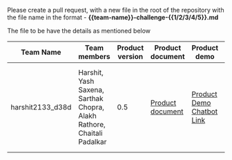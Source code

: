 Please create a pull request, with a new file in the root of the repository with the file name in the format - **{{team-name}}-challenge-{{1/2/3/4/5}}.md**

The file to be have the details as mentioned below

| Team Name        | Team members                                                           | Product version | Product document                                                                             | Product demo                                                                                                                         | User guide                                                                             | Source code                                                                                                                                                                 | Developer guide                                                                                                                                                                                                                                                                            |
| ---------------- | ---------------------------------------------------------------------- | --------------- | -------------------------------------------------------------------------------------------- | ------------------------------------------------------------------------------------------------------------------------------------ | -------------------------------------------------------------------------------------- | --------------------------------------------------------------------------------------------------------------------------------------------------------------------------- | ------------------------------------------------------------------------------------------------------------------------------------------------------------------------------------------------------------------------------------------------------------------------------------------ |
| harshit2133_d38d | Harshit, Yash Saxena, Sarthak Chopra, Alakh Rathore, Chaitali Padalkar | 0.5             | [Product document](https://drive.google.com/drive/folders/10IjfkMuRAwzWGX-LfFeuLMyMDRyG0b7W) | [Product Demo](https://drive.google.com/drive/folders/1E0j55tT_KxRLoEWc7ybFsowfda2quiFO) [Chatbot Link](https://t.me/shelp_demo_bot) | [User guide](https://drive.google.com/drive/folders/1wE8AyCOul2JYF07u3bp69tfCUbCqyT-n) | [Source code](https://github.com/harshit-070/telegram_repo) [Fast_API](https://github.com/harshit-070/sat_model) [Slow Learner](https://github.com/harshit-070/sat_learner) | [Developer guide Telegram bot](https://github.com/harshit-070/telegram_repo/blob/master/ReadMe.Md) [Developer guide fastApi](https://github.com/harshit-070/sat_model/blob/master/ReadMe.md) [Developer guid slow learner](https://github.com/harshit-070/sat_learner/blob/main/README.md) |

